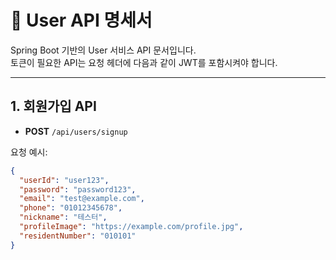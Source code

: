 # 🧩 User API 명세서

Spring Boot 기반의 User 서비스 API 문서입니다.  
토큰이 필요한 API는 요청 헤더에 다음과 같이 JWT를 포함시켜야 합니다.


---

## 1. 회원가입 API

- **POST** `/api/users/signup`

요청 예시:
```json
{
  "userId": "user123",
  "password": "password123",
  "email": "test@example.com",
  "phone": "01012345678",
  "nickname": "테스터",
  "profileImage": "https://example.com/profile.jpg",
  "residentNumber": "010101"
}

